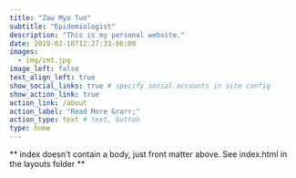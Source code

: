 ```yaml
---
title: "Zaw Myo Tun"
subtitle: "Epidemiologist"
description: "This is my personal website."
date: 2019-02-18T12:27:33-06:00
images:
  - img/zmt.jpg
image_left: false
text_align_left: true
show_social_links: true # specify social accounts in site config
show_action_link: true
action_link: /about
action_label: "Read More &rarr;"
action_type: text # text, button
type: home
---
```


** index doesn't contain a body, just front matter above.
See index.html in the layouts folder **
